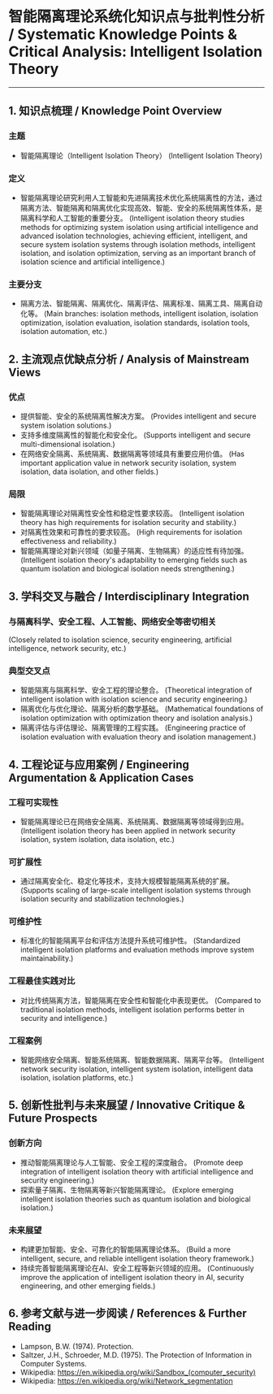 # 智能隔离理论系统化知识点与批判性分析 / Systematic Knowledge Points & Critical Analysis: Intelligent Isolation Theory

---

## 1. 知识点梳理 / Knowledge Point Overview

### 主题

- 智能隔离理论（Intelligent Isolation Theory）
  (Intelligent Isolation Theory)

### 定义

- 智能隔离理论研究利用人工智能和先进隔离技术优化系统隔离性的方法，通过隔离方法、智能隔离和隔离优化实现高效、智能、安全的系统隔离性体系，是隔离科学和人工智能的重要分支。
  (Intelligent isolation theory studies methods for optimizing system isolation using artificial intelligence and advanced isolation technologies, achieving efficient, intelligent, and secure system isolation systems through isolation methods, intelligent isolation, and isolation optimization, serving as an important branch of isolation science and artificial intelligence.)

### 主要分支

- 隔离方法、智能隔离、隔离优化、隔离评估、隔离标准、隔离工具、隔离自动化等。
  (Main branches: isolation methods, intelligent isolation, isolation optimization, isolation evaluation, isolation standards, isolation tools, isolation automation, etc.)

## 2. 主流观点优缺点分析 / Analysis of Mainstream Views

### 优点

- 提供智能、安全的系统隔离性解决方案。
  (Provides intelligent and secure system isolation solutions.)
- 支持多维度隔离性的智能化和安全化。
  (Supports intelligent and secure multi-dimensional isolation.)
- 在网络安全隔离、系统隔离、数据隔离等领域具有重要应用价值。
  (Has important application value in network security isolation, system isolation, data isolation, and other fields.)

### 局限

- 智能隔离理论对隔离性安全性和稳定性要求较高。
  (Intelligent isolation theory has high requirements for isolation security and stability.)
- 对隔离性效果和可靠性的要求较高。
  (High requirements for isolation effectiveness and reliability.)
- 智能隔离理论对新兴领域（如量子隔离、生物隔离）的适应性有待加强。
  (Intelligent isolation theory's adaptability to emerging fields such as quantum isolation and biological isolation needs strengthening.)

## 3. 学科交叉与融合 / Interdisciplinary Integration

### 与隔离科学、安全工程、人工智能、网络安全等密切相关

  (Closely related to isolation science, security engineering, artificial intelligence, network security, etc.)

### 典型交叉点

- 智能隔离与隔离科学、安全工程的理论整合。
  (Theoretical integration of intelligent isolation with isolation science and security engineering.)
- 隔离优化与优化理论、隔离分析的数学基础。
  (Mathematical foundations of isolation optimization with optimization theory and isolation analysis.)
- 隔离评估与评估理论、隔离管理的工程实践。
  (Engineering practice of isolation evaluation with evaluation theory and isolation management.)

## 4. 工程论证与应用案例 / Engineering Argumentation & Application Cases

### 工程可实现性

- 智能隔离理论已在网络安全隔离、系统隔离、数据隔离等领域得到应用。
  (Intelligent isolation theory has been applied in network security isolation, system isolation, data isolation, etc.)

### 可扩展性

- 通过隔离安全化、稳定化等技术，支持大规模智能隔离系统的扩展。
  (Supports scaling of large-scale intelligent isolation systems through isolation security and stabilization technologies.)

### 可维护性

- 标准化的智能隔离平台和评估方法提升系统可维护性。
  (Standardized intelligent isolation platforms and evaluation methods improve system maintainability.)

### 工程最佳实践对比

- 对比传统隔离方法，智能隔离在安全性和智能化中表现更优。
  (Compared to traditional isolation methods, intelligent isolation performs better in security and intelligence.)

### 工程案例

- 智能网络安全隔离、智能系统隔离、智能数据隔离、隔离平台等。
  (Intelligent network security isolation, intelligent system isolation, intelligent data isolation, isolation platforms, etc.)

## 5. 创新性批判与未来展望 / Innovative Critique & Future Prospects

### 创新方向

- 推动智能隔离理论与人工智能、安全工程的深度融合。
  (Promote deep integration of intelligent isolation theory with artificial intelligence and security engineering.)
- 探索量子隔离、生物隔离等新兴智能隔离理论。
  (Explore emerging intelligent isolation theories such as quantum isolation and biological isolation.)

### 未来展望

- 构建更加智能、安全、可靠化的智能隔离理论体系。
  (Build a more intelligent, secure, and reliable intelligent isolation theory framework.)
- 持续完善智能隔离理论在AI、安全工程等新兴领域的应用。
  (Continuously improve the application of intelligent isolation theory in AI, security engineering, and other emerging fields.)

## 6. 参考文献与进一步阅读 / References & Further Reading

- Lampson, B.W. (1974). Protection.
- Saltzer, J.H., Schroeder, M.D. (1975). The Protection of Information in Computer Systems.
- Wikipedia: <https://en.wikipedia.org/wiki/Sandbox_(computer_security)>
- Wikipedia: <https://en.wikipedia.org/wiki/Network_segmentation>
